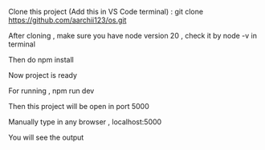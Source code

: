 Clone this project (Add this in VS Code terminal) : 
git clone https://github.com/aarchii123/os.git

After cloning , make sure you have node version 20 , check it by node -v in terminal

Then do npm install

Now project is ready 

For running , npm run dev

Then this project will be open in port 5000

Manually type in any browser , localhost:5000

You will see the output 
